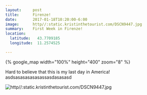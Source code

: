 ```yaml
---
layout:     post
title:      Firenze!
date:       2017-01-18T10:20:00-6:00
image:      http//:static.kristinthetourist.com/DSCN9447.jpg
summary:    First Week in Firenze!
location:
  latitude:   43.7709185
  longitude:  11.2574525

---
```


{% google_map width="100%" height="400" zoom="8" %}

Hard to believe that this is my last day in America! asdsasasasasasassasdasasasd 

![http//:static.kristinthetourist.com/DSCN9447.jpg](description)